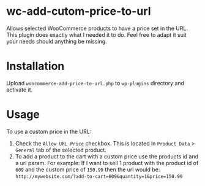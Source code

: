 # wc-add-cutom-price-to-url
Allows selected WooCommerce products to have a price set in the URL. This plugin does exactly what I needed it to do. Feel free to adapt it suit your needs should anything be missing.

# Installation
Upload `woocommerce-add-price-to-url.php` to `wp-plugins` directory and activate it.

# Usage
To use a custom price in the URL:
1) Check the `Allow URL Price` checkbox. This is located in `Product Data` > `General` tab of the selected product.
2) To add a product to the cart with a custom price use the products id and a url param. For example:
If I want to sell 1 product with the product id of `609` and the custom price of `150.99` then the url would be:
`http://mywebsite.com/?add-to-cart=609&quantity=1&price=150.99`


